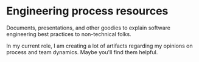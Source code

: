 # Engineering process resources
Documents, presentations, and other goodies to explain software engineering best practices to non-technical folks.

In my current role, I am creating a lot of artifacts regarding my opinions on process and team dynamics. Maybe you'll find them helpful.
